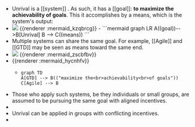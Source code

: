 - Unrival is a [[system]] .  As such, it has a [[goal]]: **to maximize the achievability of goals**.  This it accomplishes by a means, which is the system's output:
- <img src="https://mermaid.ink/img/ICBncmFwaCBMUgogIEEoKGdvYWwpKS0tPkJbVW5yaXZhbF0KICBCIC0tPiBDKChtZWFucykpCg" />
  {{renderer :mermaid_kzqbrcg}}
	- ```mermaid 
	  graph LR
	    A((goal))-->B[Unrival]
	    B --> C((means))
	  ```
- Multiple systems can share the same goal.  For example, [[Agile]] and [[GTD]] may be seen as means toward the same end.
- <img src="https://mermaid.ink/img/ICBncmFwaCBURApBW0dURF0gLS0-IEIoKCJtYXhpbWl6ZSB0aGU8YnI-YWNoaWV2YWJpbGl0eTxicj5vZiBnb2FscyIpKQpDW0FnaWxlXSAtLT4gQgo" />
  {{renderer :mermaid_zscbfbv}}
- {{renderer :mermaid_hycnhfv}}
	- ```mermaid 
	  graph TD
	  A[GTD] --> B(("maximize the<br>achievability<br>of goals"))
	  C[Agile] --> B
	  ```
- Those who apply such systems, be they individuals or small groups, are assumed to be pursuing the same goal with aligned incentives.
-
- Unrival can be applied in groups with conflicting incentives.
-